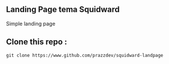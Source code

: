 ## Landing Page tema Squidward
Simple landing page

## Clone this repo :
    git clone https://www.github.com/prazzdev/squidward-landpage
